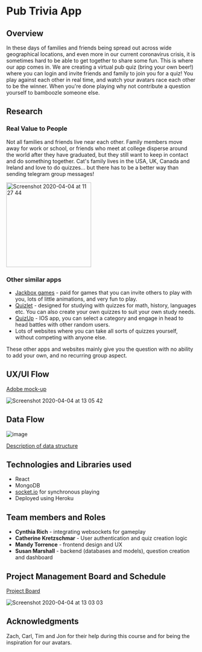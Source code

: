 # Pub Trivia App

## Overview

In these days of families and friends being spread out across wide geographical locations, and even more in our current coronavirus crisis, it is sometimes hard to be able to get together to share some fun. This is where our app comes in. We are creating a virtual pub quiz (bring your own beer!) where you can login and invite friends and family to join you for a quiz! You play against each other in real time, and watch your avatars race each other to be the winner. When you're done playing why not contribute a question yourself to bamboozle someone else. 

## Research
### Real Value to People
Not all families and friends live near each other. Family members move away for work or school, or friends who meet at college disperse around the world after they have graduated, but they still want to keep in contact and do something together. Cat's family lives in the USA, UK, Canada and Ireland and love to do quizzes... but there has to be a better way than sending telegram group messages!  

<img width="225" alt="Screenshot 2020-04-04 at 11 27 44" src="https://user-images.githubusercontent.com/12642091/78456815-f7dd1800-7673-11ea-9158-6e6607255b95.png">

### Other similar apps

* [Jackbox games](https://www.jackboxgames.com/) - paid for games that you can invite others to play with you, lots of little animations, and very fun to play. 
* [Quizlet](https://quizlet.com/) - designed for studying with quizzes for math, history, languages etc. You can also create your own quizzes to suit your own study needs. 
* [QuizUp](https://www.quizup.com/en) - IOS app, you can select a category and engage in head to head battles with other random users. 
* Lots of websites where you can take all sorts of quizzes yourself, without competing with anyone else.  

These other apps and websites mainly give you the question with no ability to add your own, and no recurring group aspect. 

## UX/UI Flow
[Adobe mock-up](https://xd.adobe.com/view/74b4c79a-65d3-4b01-7cfe-67691d7587fd-0285/)

![Screenshot 2020-04-04 at 13 05 42](https://user-images.githubusercontent.com/12642091/78456977-0b3cb300-7675-11ea-9161-51d8481f86ba.png)

## Data Flow
![image](https://user-images.githubusercontent.com/12642091/78456941-d92b5100-7674-11ea-831e-a725273b0936.png)

[Description of data structure](https://github.com/pub-trivia/trivia-app/issues/2)

## Technologies and Libraries used

* React
* MongoDB
* [socket.io](https://socket.io/) for synchronous playing
* Deployed using Heroku

## Team members and Roles
- **Cynthia Rich** - integrating websockets for gameplay
- **Catherine Kretzschmar** - User authentication and quiz creation logic
- **Mandy Torrence** - frontend design and UX
- **Susan Marshall** - backend (databases and models), question creation and dashboard

## Project Management Board and Schedule
[Project Board](https://github.com/pub-trivia/trivia-app/projects)

![Screenshot 2020-04-04 at 13 03 03](https://user-images.githubusercontent.com/12642091/78456905-ab460c80-7674-11ea-96f3-6015286cda94.png)


## Acknowledgments
Zach, Carl, Tim and Jon for their help during this course and for being the inspiration for our avatars. 
